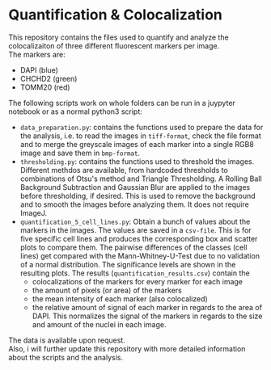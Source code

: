 # Quantification & Colocalization

This repository contains the files used to quantify and analyze the colocalizaiton of three different fluorescent markers per image.  
The markers are:
 - DAPI (blue)
 - CHCHD2 (green)
 - TOMM20 (red) 

The following scripts work on whole folders can be run in a juypyter notebook or as a normal python3 script:
 - `data_preparation.py`: contains the functions used to prepare the data for the analysis, i.e. to read the images in `tiff-format`, check the file format and to merge the greyscale images of each marker into a single RGB8 image and save them in `bmp-format`.
 - `thresholding.py`: contains the functions used to threshold the images. Different methdos are available, from hardcoded thresholds to combinations of Otsu's method and Triangle Thresholding. A Rolling Ball Background Subtraction and Gaussian Blur are applied to the images before thresholding, if desired. This is used to remove the background and to smooth the images before analyzing them. It does not require ImageJ.
 - `quantification_5_cell_lines.py`: Obtain a bunch of values about the markers in the images. The values are saved in a `csv-file`. This is for five specific cell lines and produces the corresponding box and scatter plots to compare them. The pairwise differences of the classes (cell lines) get compared with the Mann-Whitney-U-Test due to no validation of a normal distribution. The significance levels are shown in the resulting plots. The results (`quantification_results.csv`) contain the
   - colocalizations of the markers for every marker for each image
   - the amount of pixels (or area) of the markers
   - the mean intensity of each marker (also colocalized)
   - the relative amount of signal of each marker in regards to the area of DAPI. This normalizes the signal of the markers in regards to the size and amount of the nuclei in each image.

The data is available upon request.  
Also, i will further update this repository with more detailed information about the scripts and the analysis.  
